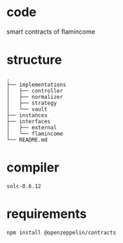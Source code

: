 # code

smart contracts of flamincome

# structure

```
.
├── implementations
│   ├── controller
│   ├── normalizer
│   ├── strategy
│   └── vault
├── instances
├── interfaces
│   ├── external
│   └── flamincome
└── README.md
```

# compiler

`solc-0.6.12`

# requirements

```sh
npm install @openzeppelin/contracts
```

